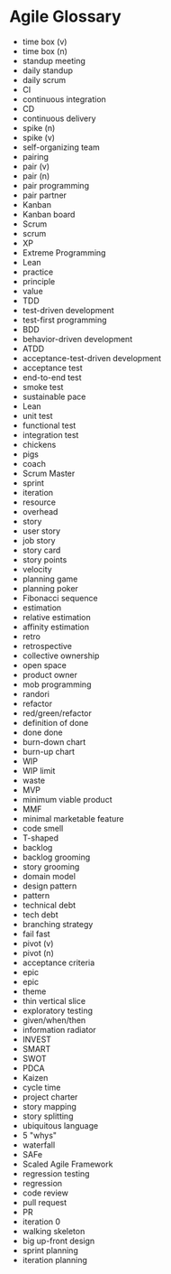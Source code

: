 Agile Glossary
==============

* time box (v)
* time box (n)
* standup meeting
* daily standup
* daily scrum
* CI
* continuous integration
* CD
* continuous delivery
* spike (n)
* spike (v)
* self-organizing team
* pairing
* pair (v)
* pair (n)
* pair programming
* pair partner
* Kanban
* Kanban board
* Scrum
* scrum
* XP
* Extreme Programming
* Lean
* practice
* principle
* value
* TDD
* test-driven development
* test-first programming
* BDD
* behavior-driven development
* ATDD
* acceptance-test-driven development
* acceptance test
* end-to-end test
* smoke test
* sustainable pace
* Lean
* unit test
* functional test
* integration test
* chickens
* pigs
* coach
* Scrum Master
* sprint
* iteration
* resource
* overhead
* story
* user story
* job story
* story card
* story points
* velocity
* planning game
* planning poker
* Fibonacci sequence
* estimation
* relative estimation
* affinity estimation
* retro
* retrospective
* collective ownership
* open space
* product owner
* mob programming
* randori
* refactor
* red/green/refactor
* definition of done
* done done
* burn-down chart
* burn-up chart
* WIP
* WIP limit
* waste
* MVP
* minimum viable product
* MMF
* minimal marketable feature
* code smell
* T-shaped
* backlog
* backlog grooming
* story grooming
* domain model
* design pattern
* pattern
* technical debt
* tech debt
* branching strategy
* fail fast
* pivot (v)
* pivot (n)
* acceptance criteria
* epic
* epic
* theme
* thin vertical slice
* exploratory testing
* given/when/then
* information radiator
* INVEST
* SMART
* SWOT
* PDCA
* Kaizen
* cycle time
* project charter
* story mapping
* story splitting
* ubiquitous language
* 5 "whys"
* waterfall
* SAFe
* Scaled Agile Framework
* regression testing
* regression
* code review
* pull request
* PR
* iteration 0
* walking skeleton
* big up-front design
* sprint planning
* iteration planning
